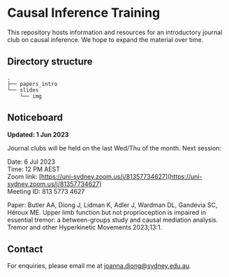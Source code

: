 # Causal Inference Training

This repository hosts information and resources for an introductory journal club on causal inference.
We hope to expand the material over time.


## Directory structure

```
.
├── papers_intro
└── slides
    └── img
```


## Noticeboard

__Updated: 1 Jun 2023__


Journal clubs will be held on the last Wed/Thu of the month. Next session:

Date: 6 Jul 2023 \
Time: 12 PM AEST \
Zoom link: [https://uni-sydney.zoom.us/j/81357734627](https://uni-sydney.zoom.us/j/81357734627) \
Meeting ID: 813 5773 4627 

Paper: Butler AA, Diong J, Lidman K, Adler J, Wardman DL, Gandevia SC, Héroux ME. Upper limb function but not proprioception is impaired in essential tremor: a between-groups study and causal mediation analysis. Tremor and other Hyperkinetic Movements 2023;13:1.


## Contact

For enquiries, please email me at [joanna.diong@sydney.edu.au](mailto:joanna.diong@sydney.edu.au).

